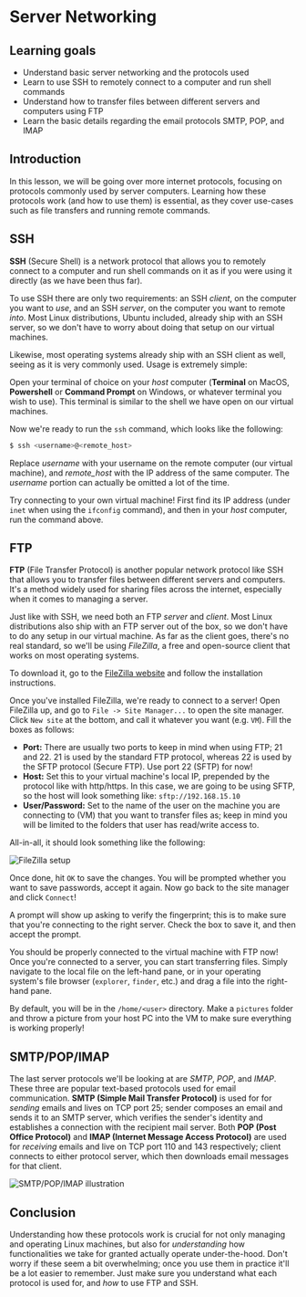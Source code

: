 # Server Networking

## Learning goals

- Understand basic server networking and the protocols used
- Learn to use SSH to remotely connect to a computer and run shell commands
- Understand how to transfer files between different servers and computers using FTP
- Learn the basic details regarding the email protocols SMTP, POP, and IMAP

## Introduction

In this lesson, we will be going over more internet protocols, focusing on protocols commonly used by server computers. Learning how these protocols work (and how to use them) is essential, as they cover use-cases such as file transfers and running remote commands.

## SSH

**SSH** (Secure Shell) is a network protocol that allows you to remotely connect to a computer and run shell commands on it as if you were using it directly (as we have been thus far). 

To use SSH there are only two requirements: an SSH *client*, on the computer you want to *use*, and an SSH *server*, on the computer you want to remote *into*. Most Linux distributions, Ubuntu included, already ship with an SSH server, so we don't have to worry about doing that setup on our virtual machines.

Likewise, most operating systems already ship with an SSH client as well, seeing as it is very commonly used. Usage is extremely simple:

Open your terminal of choice on your *host* computer (**Terminal** on MacOS, **Powershell** or **Command Prompt** on Windows, or whatever terminal you wish to use). This terminal is similar to the shell we have open on our virtual machines.

Now we're ready to run the `ssh` command, which looks like the following:

```bash
$ ssh <username>@<remote_host>
```

Replace *username* with your username on the remote computer (our virtual machine), and *remote_host* with the IP address of the same computer. The *username* portion can actually be omitted a lot of the time.

Try connecting to your own virtual machine! First find its IP address (under `inet` when using the `ifconfig` command), and then in your *host* computer, run the command above.

## FTP

**FTP** (File Transfer Protocol) is another popular network protocol like SSH that allows you to transfer files between different servers and computers. It's a method widely used for sharing files across the internet, especially when it comes to managing a server.

Just like with SSH, we need both an FTP *server* and *client*. Most Linux distributions also ship with an FTP server out of the box, so we don't have to do any setup in our virtual machine. As far as the client goes, there's no real standard, so we'll be using *FileZilla*, a free and open-source client that works on most operating systems.

To download it, go to the [FileZilla website](https://filezilla-project.org/) and follow the installation instructions.

Once you've installed FileZilla, we're ready to connect to a server! Open FileZilla up, and go to `File -> Site Manager...` to open the site manager. Click `New site` at the bottom, and call it whatever you want (e.g. `VM`). Fill the boxes as follows:

- **Port:** There are usually two ports to keep in mind when using FTP; 21 and 22. 21 is used by the standard FTP protocol, whereas 22 is used by the SFTP protocol (Secure FTP). Use port 22 (SFTP) for now!
- **Host:** Set this to your virtual machine's local IP, prepended by the protocol like with http/https. In this case, we are going to be using SFTP, so the host will look something like: `sftp://192.168.15.10`
- **User/Password:** Set to the name of the user on the machine you are connecting to (VM) that you want to transfer files as; keep in mind you will be limited to the folders that user has read/write access to.

All-in-all, it should look something like the following:

![FileZilla setup](https://curriculum-content.s3.amazonaws.com/6685/devops-m1-server-networking/filezilla-setup.png)

Once done, hit `OK` to save the changes. You will be prompted whether you want to save passwords, accept it again. Now go back to the site manager and click `Connect`!

A prompt will show up asking to verify the fingerprint; this is to make sure that you're connecting to the right server. Check the box to save it, and then accept the prompt.

You should be properly connected to the virtual machine with FTP now! Once you're connected to a server, you can start transferring files. Simply navigate to the local file on the left-hand pane, or in your operating system's file browser (`explorer`, `finder`, etc.) and drag a file into the right-hand pane.

By default, you will be in the `/home/<user>` directory. Make a `pictures` folder and throw a picture from your host PC into the VM to make sure everything is working properly!

## SMTP/POP/IMAP

The last server protocols we'll be looking at are *SMTP*, *POP*, and *IMAP*. These three are popular text-based protocols used for email communication. **SMTP (Simple Mail Transfer Protocol)** is used for for *sending* emails and lives on TCP port 25; sender composes an email and sends it to an SMTP server, which verifies the sender's identity and establishes a connection with the recipient mail server. Both **POP (Post Office Protocol)** and **IMAP (Internet Message Access Protocol)** are used for *receiving* emails and live on TCP port 110 and 143 respectively; client connects to either protocol server, which then downloads email messages for that client.

![SMTP/POP/IMAP illustration](https://curriculum-content.s3.amazonaws.com/6685/devops-m1-server-networking/protocols.png)

## Conclusion

Understanding how these protocols work is crucial for not only managing and operating Linux machines, but also for *understanding* how functionalities we take for granted actually operate under-the-hood. Don't worry if these seem a bit overwhelming; once you use them in practice it'll be a lot easier to remember. Just make sure you understand what each protocol is used for, and *how* to use FTP and SSH.
